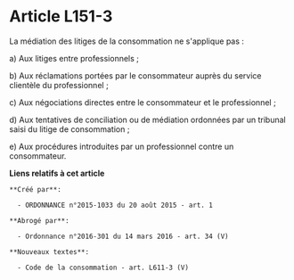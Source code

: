 # Article L151-3

La médiation des litiges de la consommation ne s'applique pas : 

a) Aux litiges entre professionnels ; 

b) Aux réclamations portées par le consommateur auprès du service clientèle du professionnel ; 

c) Aux négociations directes entre le consommateur et le professionnel ; 

d) Aux tentatives de conciliation ou de médiation ordonnées par un tribunal saisi du litige de consommation ; 

e) Aux procédures introduites par un professionnel contre un consommateur.

**Liens relatifs à cet article**

	**Créé par**:

	  - ORDONNANCE n°2015-1033 du 20 août 2015 - art. 1

	**Abrogé par**:

	  - Ordonnance n°2016-301 du 14 mars 2016 - art. 34 (V)

	**Nouveaux textes**:

	  - Code de la consommation - art. L611-3 (V)

